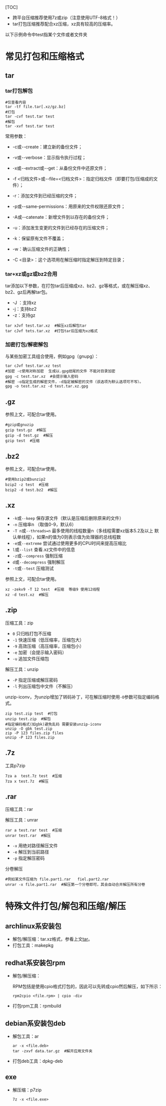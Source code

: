 [TOC]

- 跨平台压缩推荐使用7z或zip（注意使用UTF-8格式！）
- tar打包压缩推荐配合xz压缩，xz具有较高的压缩率。

以下示例命令中test指某个文件或者文件夹

# 常见打包和压缩格式

## tar

### tar打包解包

```shell
#仅查看内容
tar -tf file.tar[.xz/gz.bz]
#打包
tar -cvf test.tar test
#解包
tar -xvf test.tar test
```

常用参数：

- -c或--create：建立新的备份文件；

- -v或--verbose：显示指令执行过程；

- -x或--extract或--get：从备份文件中还原文件；

- -f <归档文件>或--file=<归档文件>：指定归档文件（即要打包/压缩成的文件）；

- -r：添加文件到已经压缩的文件；

- -p或--same-permissions：用原来的文件权限还原文件；

- -A或--catenate：新增文件到以存在的备份文件；

- -u：添加发生变更的文件到已经存在的压缩文件；

- -k：保留原有文件不覆盖；

- -w：确认压缩文件的正确性；

- -C <目录>：这个选项用在解压缩时指定解压到特定目录；

### tar+xz或gz或bz2合用

tar添加以下参数，在打包tar后压缩成xz、bz2、gz等格式，或在解压缩xz、bz2、gz后再解tar包。

- -J ：支持xz
- -j：支持bz2
- -z：支持gz

```shell
tar xJvf test.tar.xz  #解压xz后解包tar
tar cJvf tets.tar.xz  #打包tar后压缩为xz格式
```

### 加密打包/解密解包

与某些加密工具组合使用，例如gpg（gnupg）：

```shell
tar cJvf test.tar.xz test
#加密 -c使用对称加密  生成以.gpg结尾的文件 不能对目录加密
gpg -c test.tar.xz  #会提示输入密码
#解密 -o指定生成的解密文件，-d指定被解密的文件（该选项为默认选项可不写）。
gpg -o test.tar.xz -d test.tar.xz.gpg
```

## .gz

参照上文，可配合tar使用。

```shell
#gzip或gnuzip
gzip test.gz  #解压
gzip -d test.gz  #解压
gzip test  #压缩
```

## .bz2

参照上文，可配合tar使用。

```shell
#使用bzip2或bunzip2
bzip2 -z test  #压缩
bzip2 -d test.bz2  #解压
```

## .xz

- `-k`或`--keep`  保存源文件（默认是压缩后删除原来的文件） 
- `-n`  压缩率n （取值0-9，默认6）
- `-T n`或`--threads=n`  最多使用的线程数量n（多线程需要xz版本5.2及以上  默认单线程），如果n的值为0则表示值为处理器的总线程数
- `-e`或`--extreme`  尝试通过使用更多的CPU时间来提高压缩比
- `l`或`--list`  查看.xz文件中的信息
- `-z`或`--compress`  强制压缩
- `d`或`--decompress`  强制解压
- `-t`或`--test`  压缩测试

参照上文，可配合tar使用。

```shell
xz -zekv9 -T 12 test  #压缩  等级9 使用12线程
xz -d test.xz  #解压
```

## .zip

压缩工具：zip

- `0`  只归档打包不压缩
- `-1`  快速压缩（低压缩率，压缩包大）
- `-9`  高效压缩（高压缩率，压缩包小）
- `-e`  加密（会提示输入密码）
- `-u`  追加文件压缩包

解压工具：unzip

- `-P`  指定压缩或解压密码
- `-l`  列出压缩包中文件（不解压）

unzip-iconv，为unzip增加了转码补丁，可在解压缩时使用`-O`参数可指定编码格式。

```shell
zip test.zip test  #打包
unzip test.zip  #解包
#指定编码格式(如gbk)避免乱码 需要安装unzip-iconv
unzip -O gbk test.zip
zip -P 123 files.zip files
unzip -P 123 files.zip
```

## .7z

工具p7zip

```shell
7za a  test.7z test  #压缩
7za x test.7z  #解压
```

## .rar

压缩工具：rar

解压工具：unrar

```shell
rar a test.rar test  #压缩
unrar test.rar  #解压
```

- `-x`  用绝对路径解压文件
- `-e`  解压到当前路径
- `-p`  指定解压密码

分卷解压

```shell
#例如某文件压缩为 file.part1.rar   fiel.part2.rar
unrar -x file.part1.rar  #解压第一个分卷即可，其会自动合并解压所有分卷
```

# 特殊文件打包/解包和压缩/解压

## archlinux系安装包

- 解包/解压缩：tar.xz格式，参看上文[tar](#tar)。
- 打包工具：makepkg

## redhat系安装包rpm

- 解包/解压缩：

  RPM包括是使用cpio格式打包的，因此可以先转成cpio然后解压，如下所示：

  ```shell
  rpm2cpio <file.rpm> | cpio -div
  ```

- 打包rpm工具：rpmbuild

## debian系安装包deb

- 解包工具：ar

  ```shell
  ar -x <file.deb>
  tar -zxvf data.tar.gz  #解开应用文件夹
  ```

- 打包deb工具：dpkg-deb

## exe

- 解压缩：p7zip

  ```shell
  7z -x <file.exe>
  ```



